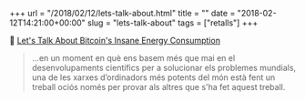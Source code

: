 +++
url = "/2018/02/12/lets-talk-about.html"
title = ""
date = "2018-02-12T14:21:00+00:00"
slug = "lets-talk-about"
tags = ["retalls"]
+++

📎 [Let's Talk About Bitcoin's Insane Energy Consumption](https://singularityhub.com/2018/02/05/lets-talk-about-bitcoins-insane-energy-consumption/)

> …en un moment en què ens basem més que mai en el desenvolupaments científics per a solucionar els problemes mundials, una de les xarxes d’ordinadors més potents del món està fent un treball ociós només per provar als altres que s'ha fet aquest treball.

